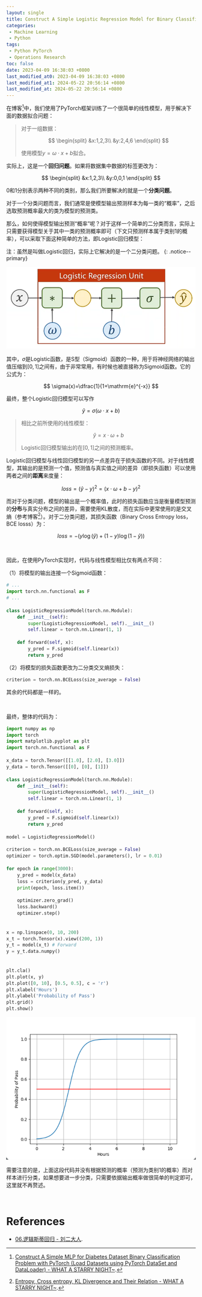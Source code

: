 ```yaml
---
layout: single
title: Construct A Simple Logistic Regression Model for Binary Classification Problem with PyTorch
categories: 
 - Machine Learning
 - Python
tags:
 - Python PyTorch
 - Operations Research
toc: false
date: 2023-04-09 16:38:03 +0800
last_modified_at0: 2023-04-09 16:38:03 +0800
last_modified_at1: 2024-05-22 20:56:14 +0800
last_modified_at: 2024-05-22 20:56:14 +0800
---
```


在博客[^1]中，我们使用了PyTorch框架训练了一个很简单的线性模型，用于解决下面的数据拟合问题：

> 对于一组数据：
> 
> $$
> \begin{split}
> &x:1,2,3\\
> &y:2,4,6
> \end{split}
> $$
> 
> 使用模型$y=\omega\cdot x+b$拟合。

实际上，这是一个**回归问题**。如果将数据集中数据的标签更改为：

$$
\begin{split}
&x:1,2,3\\
&y:0,0,1
\end{split}
$$

0和1分别表示两种不同的类别，那么我们所要解决的就是一个**分类问题**。

对于一个分类问题而言，我们通常是使模型输出预测样本为每一类的“概率”，之后选取预测概率最大的类为模型的预测类。

那么，如何使得模型输出预测“概率”呢？对于这样一个简单的二分类而言，实际上只需要获得模型关于其中一类的预测概率即可（下文只预测样本属于类别1的概率），可以采取下面这种简单的方法，即Logistic回归模型：

注：虽然是叫做Logistic回归，实际上它解决的是一个二分类问题。
{: .notice--primary}

![image-20230409160417104](https://github.com/HelloWorld-1017/blog-images/blob/main/migration/imgpersonal/image-20230409160417104.png?raw=true)

其中，$\sigma$是Logistic函数，是S型（Sigmoid）函数的一种，用于将神经网络的输出值压缩到$[0,1]$之间有，由于非常常用，有时候也被直接称为Sigmoid函数。它的公式为：

$$
\sigma(x)=\dfrac{1}{1+\mathrm{e}^{-x}}
$$

最终，整个Logistic回归模型可以写作

$$
\hat{y}=\sigma(\omega\cdot x+b)
$$

> 相比之前所使用的线性模型：
> 
> $$
> \hat{y}=x\cdot\omega+b
> $$
> 
> Logistic回归模型输出的在$[0,1]$之间的预测概率。

Logistic回归模型与线性回归模型的另一点差异在于损失函数的不同。对于线性模型，其输出的是预测一个值，预测值与真实值之间的差异（即损失函数）可以使用两者之间的**距离**来度量：

$$
loss=(\hat{y}-y)^2=(x\cdot\omega+b-y)^2
$$

而对于分类问题，模型的输出是一个概率值，此时的损失函数应当是衡量模型预测的**分布**与真实分布之间的差异，需要使用KL散度，而在实际中更常使用的是交叉熵（参考博客[^2]）。对于二分类问题，其损失函数（Binary Cross Entropy loss，BCE losss）为：

$$
loss= -(y\log(\hat{y})+(1-y)\log(1-\hat{y}))
$$

<br>

因此，在使用PyTorch实现时，代码与线性模型相比仅有两点不同：

（1）将模型的输出连接一个Sigmoid函数：

```python
# ...
import torch.nn.functional as F
# ...

class LogisticRegressionModel(torch.nn.Module):
    def __init__(self):
        super(LogisticRegressionModel, self).__init__()
        self.linear = torch.nn.Linear(1, 1)
        
    def forward(self, x):
        y_pred = F.sigmoid(self.linear(x))
        return y_pred
```

（2）将模型的损失函数更改为二分类交叉熵损失：

```python
criterion = torch.nn.BCELoss(size_average = False)
```

其余的代码都是一样的。

<br>

最终，整体的代码为：

```python
import numpy as np
import torch
import matplotlib.pyplot as plt
import torch.nn.functional as F

x_data = torch.Tensor([[1.0], [2.0], [3.0]])
y_data = torch.Tensor([[0], [0], [1]])

class LogisticRegressionModel(torch.nn.Module):
    def __init__(self):
        super(LogisticRegressionModel, self).__init__()
        self.linear = torch.nn.Linear(1, 1)
        
    def forward(self, x):
        y_pred = F.sigmoid(self.linear(x))
        return y_pred

model = LogisticRegressionModel()

criterion = torch.nn.BCELoss(size_average = False)
optimizer = torch.optim.SGD(model.parameters(), lr = 0.01)

for epoch in range(3000):
    y_pred = model(x_data)
    loss = criterion(y_pred, y_data)
    print(epoch, loss.item())
    
    optimizer.zero_grad()
    loss.backward()
    optimizer.step()
    
    
x = np.linspace(0, 10, 200)
x_t = torch.Tensor(x).view((200, 1))
y_t = model(x_t) # Forward
y = y_t.data.numpy()


plt.cla()
plt.plot(x, y)
plt.plot([0, 10], [0.5, 0.5], c = 'r')
plt.xlabel('Hours')
plt.ylabel('Probability of Pass')
plt.grid()
plt.show()
```

![image-20230409162054843](https://github.com/HelloWorld-1017/blog-images/blob/main/migration/imgpersonal/image-20230409162054843.png?raw=true)

需要注意的是，上面这段代码并没有根据预测的概率（预测为类别1的概率）而对样本进行分类，如果想要进一步分类，只需要依据输出概率做很简单的判定即可，这里就不再赘述。

<br>

# References

- [06.逻辑斯蒂回归 - 刘二大人](https://www.bilibili.com/video/BV1Y7411d7Ys?p=6&vd_source=8aeddead7f39b0189fff9b14fa090a75).

[^1]: [Construct A Simple MLP for Diabetes Dataset Binary Classification Problem with PyTorch (Load Datasets using PyTorch DataSet and DataLoader) - WHAT A STARRY NIGHT~](https://helloworld-1017.github.io/2023-04-10/13-44-03.html).
[^2]: [Entropy, Cross entropy, KL Divergence and Their Relation - WHAT A STARRY NIGHT~](https://helloworld-1017.github.io/2023-04-09/14-25-33.html).
